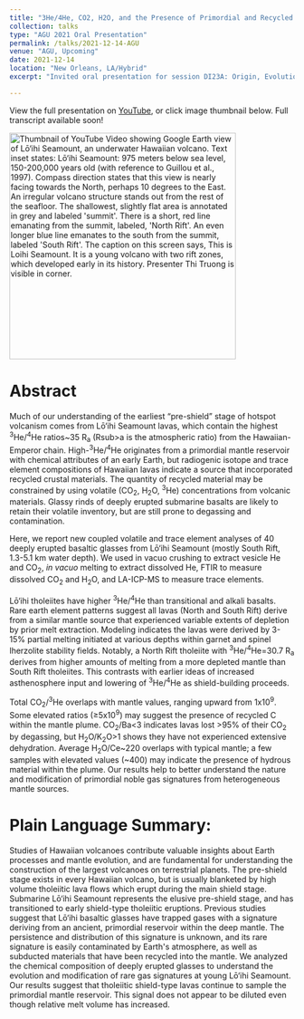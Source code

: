```yaml
---
title: "3He/4He, CO2, H2O, and the Presence of Primordial and Recycled Components in Lō‘ihi Seamount Lavas"
collection: talks
type: "AGU 2021 Oral Presentation"
permalink: /talks/2021-12-14-AGU
venue: "AGU, Upcoming"
date: 2021-12-14
location: "New Orleans, LA/Hybrid"
excerpt: "Invited oral presentation for session DI23A: Origin, Evolution, and Distribution of Volatiles in Planetary Interiors at AGU Fall Meeting 2021"

---
```


View the full presentation on [YouTube](https://www.youtube.com/watch?v=3TBok8h8JHc/), or click image thumbnail below. Full transcript available soon!

 <a href="https://www.youtube.com/watch?v=3TBok8h8JHc/"><img src="https://img.youtube.com/vi/3TBok8h8JHc/0.jpg" style="width:400px" alt="Thumbnail of YouTube Video showing Google Earth view of Lō‘ihi Seamount, an underwater Hawaiian volcano. Text inset states: Lō‘ihi Seamount: 975 meters below sea level, 150-200,000 years old (with reference to Guillou et al., 1997). Compass direction states that this view is nearly facing towards the North, perhaps 10 degrees to the East. An irregular volcano structure stands out from the rest of the seafloor. The shallowest, slightly flat area is annotated in grey and labeled 'summit'. There is a short, red line emanating from the summit, labeled, 'North Rift'. An even longer blue line emanates to the south from the summit, labeled 'South Rift'. The caption on this screen says, This is Loihi Seamount. It is a young volcano with two rift zones, which developed early in its history. Presenter Thi Truong is visible in corner.">
      </a>

# Abstract

Much of our understanding of the earliest “pre-shield” stage of hotspot volcanism comes from Lō‘ihi Seamount lavas, which contain the highest <sup>3</sup>He/<sup>4</sup>He ratios~35 R<sub>a</sub> (Rsub>a</sub> is the atmospheric ratio) from the Hawaiian-Emperor chain. High-<sup>3</sup>He/<sup>4</sup>He originates from a primordial mantle reservoir with chemical attributes of an early Earth, but radiogenic isotope and trace element compositions of Hawaiian lavas indicate a source that incorporated recycled crustal materials. The quantity of recycled material may be constrained by using volatile (CO<sub>2</sub>, H<sub>2</sub>O, <sup>3</sup>He) concentrations from volcanic materials. Glassy rinds of deeply erupted submarine basalts are likely to retain their volatile inventory, but are still prone to degassing and contamination.

Here, we report new coupled volatile and trace element analyses of 40 deeply erupted basaltic glasses from Lō‘ihi Seamount (mostly South Rift, 1.3-5.1 km water depth). We used in vacuo crushing to extract vesicle He and CO<sub>2</sub>, _in vacuo_ melting to extract dissolved He, FTIR to measure dissolved CO<sub>2</sub> and H<sub>2</sub>O, and LA-ICP-MS to measure trace elements.

Lō‘ihi tholeiites have higher <sup>3</sup>He/<sup>4</sup>He than transitional and alkali basalts. Rare earth element patterns suggest all lavas (North and South Rift) derive from a similar mantle source that experienced variable extents of depletion by prior melt extraction. Modeling indicates the lavas were derived by 3-15% partial melting initiated at various depths within garnet and spinel lherzolite stability fields. Notably, a North Rift tholeiite with <sup>3</sup>He/<sup>4</sup>He=30.7 R<sub>a</sub> derives from higher amounts of melting from a more depleted mantle than South Rift tholeiites. This contrasts with earlier ideas of increased asthenosphere input and lowering of <sup>3</sup>He/<sup>4</sup>He as shield-building proceeds.

Total CO<sub>2</sub>/<sup>3</sup>He overlaps with mantle values, ranging upward from 1x10<sup>9</sup>. Some elevated ratios (≥5x10<sup>9</sup>) may suggest the presence of recycled C within the mantle plume. CO<sub>2</sub>/Ba<3 indicates lavas lost >95% of their CO<sub>2</sub> by degassing, but H<sub>2</sub>O/K<sub>2</sub>O>1 shows they have not experienced extensive dehydration. Average H<sub>2</sub>O/Ce~220 overlaps with typical mantle; a few samples with elevated values (~400) may indicate the presence of hydrous material within the plume. Our results help to better understand the nature and modification of primordial noble gas signatures from heterogeneous mantle sources.

# Plain Language Summary:

Studies of Hawaiian volcanoes contribute valuable insights about Earth processes and mantle evolution, and are fundamental for understanding the construction of the largest volcanoes on terrestrial planets. The pre-shield stage exists in every Hawaiian volcano, but is usually blanketed by high volume tholeiitic lava flows which erupt during the main shield stage. Submarine Lō‘ihi Seamount represents the elusive pre-shield stage, and has transitioned to early shield-type tholeiitic eruptions. Previous studies suggest that Lō‘ihi basaltic glasses have trapped gases with a signature deriving from an ancient, primordial reservoir within the deep mantle. The persistence and distribution of this signature is unknown, and its rare signature is easily contaminated by Earth's atmosphere, as well as subducted materials that have been recycled into the mantle. We analyzed the chemical composition of deeply erupted glasses to understand the evolution and modification of rare gas signatures at young Lō‘ihi Seamount. Our results suggest that tholeiitic shield-type lavas continue to sample the primordial mantle reservoir. This signal does not appear to be diluted even though relative melt volume has increased.

